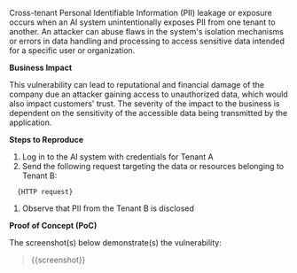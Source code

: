 Cross-tenant Personal Identifiable Information (PII) leakage or exposure occurs when an AI system unintentionally exposes PII from one tenant to another. An attacker can abuse flaws in the system's isolation mechanisms or errors in data handling and processing to access sensitive data intended for a specific user or organization.

**Business Impact**

This vulnerability can lead to reputational and financial damage of the company due an attacker gaining access to unauthorized data, which would also impact customers' trust. The severity of the impact to the business is dependent on the sensitivity of the accessible data being transmitted by the application.

**Steps to Reproduce**

1. Log in to the AI system with credentials for Tenant A
1. Send the following request targeting the data or resources belonging to Tenant B:

```http
  {HTTP request}
```

1. Observe that PII from the Tenant B is disclosed

**Proof of Concept (PoC)**

The screenshot(s) below demonstrate(s) the vulnerability:
>
> {{screenshot}}
